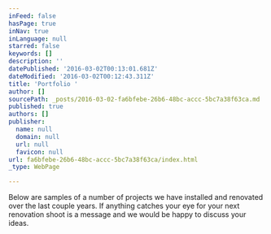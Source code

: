 ```yaml
---
inFeed: false
hasPage: true
inNav: true
inLanguage: null
starred: false
keywords: []
description: ''
datePublished: '2016-03-02T00:13:01.681Z'
dateModified: '2016-03-02T00:12:43.311Z'
title: 'Portfolio '
author: []
sourcePath: _posts/2016-03-02-fa6bfebe-26b6-48bc-accc-5bc7a38f63ca.md
published: true
authors: []
publisher:
  name: null
  domain: null
  url: null
  favicon: null
url: fa6bfebe-26b6-48bc-accc-5bc7a38f63ca/index.html
_type: WebPage

---
```

Below are samples of a number of projects we have installed and renovated over the last couple years. If anything catches your eye for your next renovation shoot is a message and we would be happy to discuss your ideas.